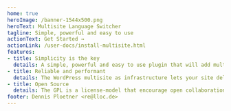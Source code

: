 ```yaml
---
home: true
heroImage: /banner-1544x500.png
heroText: Multisite Language Switcher
tagline: Simple, powerful and easy to use
actionText: Get Started →
actionLink: /user-docs/install-multisite.html
features:
- title: Simplicity is the key
  details: A simple, powerful and easy to use plugin that will add multilingual support to a WordPress multisite installation.
- title: Reliable and performant
  details: The WordPress multisite as infrastructure lets your site deliver fast without any lock-in effect.
- title: Open Source
  details: The GPL is a license-model that encourage open collaboration. Contributions are welcome!
footer: Dennis Ploetner <re@lloc.de>
---
```

